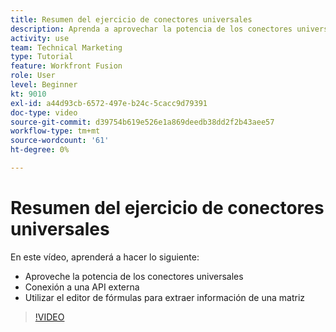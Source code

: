 ```yaml
---
title: Resumen del ejercicio de conectores universales
description: Aprenda a aprovechar la potencia de los conectores universales, conectarse a una API externa y extraer información de una matriz, todo en [!DNL Adobe Workfront Fusion].
activity: use
team: Technical Marketing
type: Tutorial
feature: Workfront Fusion
role: User
level: Beginner
kt: 9010
exl-id: a44d93cb-6572-497e-b24c-5cacc9d79391
doc-type: video
source-git-commit: d39754b619e526e1a869deedb38dd2f2b43aee57
workflow-type: tm+mt
source-wordcount: '61'
ht-degree: 0%

---
```


# Resumen del ejercicio de conectores universales

En este vídeo, aprenderá a hacer lo siguiente:

* Aproveche la potencia de los conectores universales
* Conexión a una API externa
* Utilizar el editor de fórmulas para extraer información de una matriz

>[!VIDEO](https://video.tv.adobe.com/v/335269/?quality=12)
